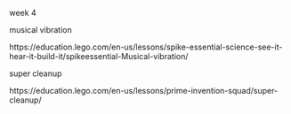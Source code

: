 <p>week 4</p>
<p>musical vibration</p>
<p>https://education.lego.com/en-us/lessons/spike-essential-science-see-it-hear-it-build-it/spikeessential-Musical-vibration/</p>
<p>super cleanup</p>
<p>https://education.lego.com/en-us/lessons/prime-invention-squad/super-cleanup/</p>
